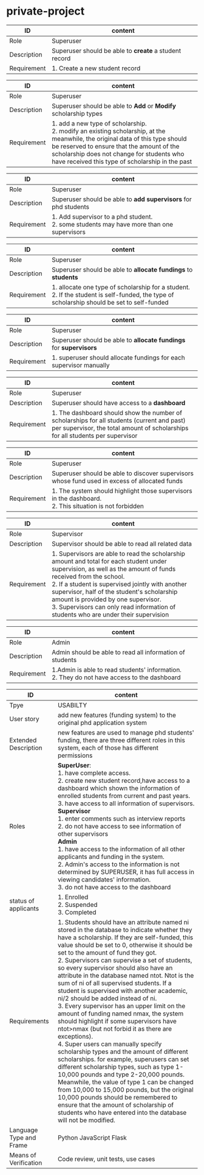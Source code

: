 # private-project



|ID|content|
|---|---|
|Role|Superuser|
|Description|Superuser should be able to **create** a student record|
|Requirement|1. Create a new student record |

|ID|content|
|---|---|
|Role|Superuser|
|Description|Superuser should be able to **Add** or **Modify** scholarship types|
|Requirement|1. add a new type of scholarship.<br> 2. modify an existing scholarship, at the meanwhile, the original data of this type should be reserved to ensure that the amount of the scholarship does not change for students who have received this type of scholarship in the past|

|ID|content|
|---|---|
|Role|Superuser|
|Description|Superuser should be able to **add supervisors** for phd students|
|Requirement|1. Add supervisor to a phd student.<br> 2. some students may have more than one supervisors |

|ID|content|
|---|---|
|Role|Superuser|
|Description|Superuser should be able to **allocate fundings** to **students**|
|Requirement|1. allocate one type of scholarship for a student.<br> 2. If the student is self-funded, the type of scholarship should be set to self-funded |

|ID|content|
|---|---|
|Role|Superuser|
|Description|Superuser should be able to **allocate fundings** for **supervisors**|
|Requirement|1. superuser should allocate fundings for each supervisor manually |


|ID|content|
|---|---|
|Role|Superuser|
|Description|Superuser should have access to a **dashboard**|
|Requirement|1. The dashboard should show the number of scholarships for all students (current and past) per supervisor, the total amount of scholarships for all students per supervisor|

|ID|content|
|---|---|
|Role|Superuser|
|Description|Superuser should be able to discover supervisors whose fund used in excess of allocated funds|
|Requirement|1. The system should highlight those supervisors in the dashboard.<br>2. This situation is not forbidden |

|ID|content|
|---|---|
|Role|Supervisor|
|Description|Supervisor should be able to read all related data|
|Requirement|1. Supervisors are able to read the scholarship amount and total for each student under supervision, as well as the amount of funds received from the school.<br>2. If a student is supervised jointly with another supervisor, half of the student's scholarship amount is provided by one supervisor.<br> 3. Supervisors can only read information of students who are under their supervision|

|ID|content|
|---|---|
|Role|Admin|
|Description|Admin should be able to read all information of students|
|Requirement|1.Admin is able to read students' information.<br> 2. They do not have access to the dashboard |


|ID| content |
| ---| ---|
|Tpye | USABILTY |
|User story| add new features (funding system) to the original phd application system|
|Extended Description| new features are used to manage phd students' funding, there are three different roles in this system, each of those has different permissions|
|Roles| **SuperUser**: <br>1. have complete access.<br>   2. create new student record,have access to a dashboard which shown the information of enrolled students from current and past years. <br>3. have access to all information of supervisors.<br> **Supervisor** <br> 1. enter comments such as interview reports <br> 2. do not have access to see information of other supervisors <br> **Admin** <br> 1. have access to the information of all other applicants and funding in the system.<br>  2. Admin's access to the information is not determined by SUPERUSER, it has full access in viewing candidates' information.<br>3. do not have access to the dashboard  |
|status of applicants| 1. Enrolled<br>2. Suspended<br>3. Completed|
|Requirements| 1. Students should have an attribute named ni stored in the database to indicate whether they have a scholarship. If they are self-funded, this value should be set to 0, otherwise it should be set to the amount of fund they got. <br>2. Supervisors can supervise a set of students, so every supervisor should also have an attribute in the database named ntot. Ntot is the sum of ni of all supervised students. If a student is supervised with another academic, ni/2 should be added instead of ni. <br>3. Every supervisor has an upper limit on the amount of funding named nmax, the system should highlight if some supervisors have ntot>nmax (but not forbid it as there are exceptions).<br> 4. Super users can manually specify scholarship types and the amount of different scholarships. for example, superusers can set different scholarship types, such as type 1-10,000 pounds and type 2-20,000 pounds. Meanwhile, the value of type 1 can be changed from 10,000 to 15,000 pounds, but the original 10,000 pounds should be remembered to ensure that the amount of scholarship of students who have entered into the database will not be modified.|
|Language Type and Frame| Python JavaScript Flask|
|Means of Verification| Code review, unit tests, use cases














